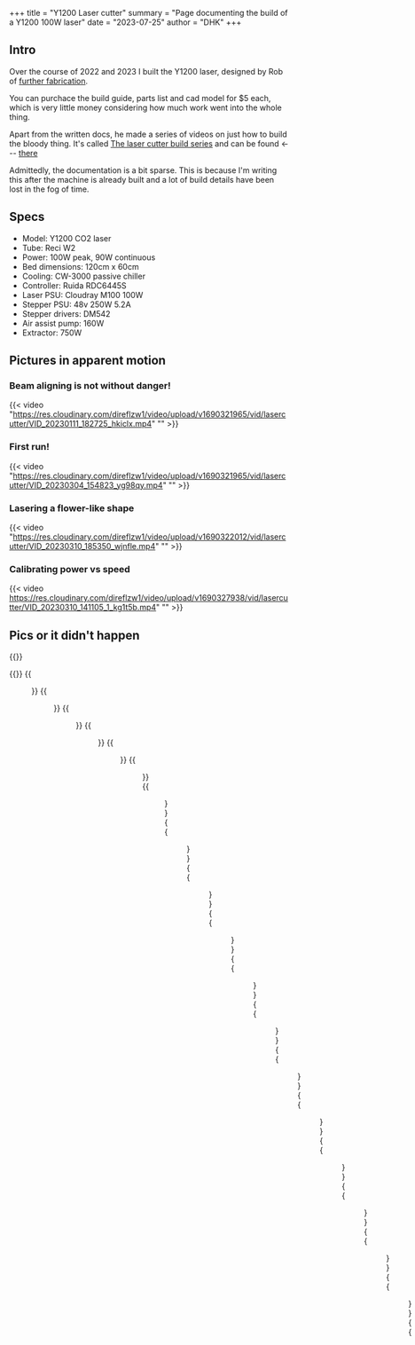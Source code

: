 +++
title = "Y1200 Laser cutter"
summary = "Page documenting the build of a Y1200 100W laser"
date = "2023-07-25"
author = "DHK"
+++

## Intro
Over the course of 2022 and 2023 I built the Y1200 laser, designed by Rob of [further fabrication](https://www.furtherfabrication.com). 

You can purchace the build guide, parts list and cad model for $5 each, which is very
little money considering how much work went into the whole thing. 

Apart from the written docs, he made a series of
videos on just how to build the bloody thing. It's called [The laser cutter build series](https://www.youtube.com/watch?v=t4BfQGhhbOQ&list=PLT2B-jiRa_P4blv69gIPtibwSavtNRHN4) and can be found <--- [there](https://www.youtube.com/watch?v=dQw4w9WgXcQ)

Admittedly, the documentation is a bit sparse. This is because I'm writing this after the machine is already built and a lot of
build details have been lost in the fog of time. 

## Specs
* Model: Y1200 CO2 laser
* Tube: Reci W2
* Power: 100W peak, 90W continuous
* Bed dimensions: 120cm x 60cm
* Cooling: CW-3000 passive chiller
* Controller: Ruida RDC6445S
* Laser PSU: Cloudray M100 100W
* Stepper PSU: 48v 250W 5.2A
* Stepper drivers: DM542
* Air assist pump: 160W
* Extractor: 750W



## Pictures in apparent motion

### Beam aligning is not without danger!
{{< video "https://res.cloudinary.com/direflzw1/video/upload/v1690321965/vid/lasercutter/VID_20230111_182725_hkiclx.mp4" "" >}}

### First run!
{{< video "https://res.cloudinary.com/direflzw1/video/upload/v1690321965/vid/lasercutter/VID_20230304_154823_yg98qy.mp4" "" >}}

### Lasering a flower-like shape
{{< video "https://res.cloudinary.com/direflzw1/video/upload/v1690322012/vid/lasercutter/VID_20230310_185350_wjnfle.mp4" "" >}}


### Calibrating power vs speed
{{< video https://res.cloudinary.com/direflzw1/video/upload/v1690327938/vid/lasercutter/VID_20230310_141105_1_kg1t5b.mp4" "" >}}


## Pics or it didn't happen

{{<load-photoswipe>}}

{{<gallery>}}
{{<figure link="https://res.cloudinary.com/direflzw1/image/upload/w_0.5/v1690264740/img/lasercutter/yjmh69ghtdyo0bb4rrwu.jpg">}}
{{<figure link="https://res.cloudinary.com/direflzw1/image/upload/w_0.5/v1690264775/img/lasercutter/irvssai3x5zwwblpkas4.jpg">}}
{{<figure link="https://res.cloudinary.com/direflzw1/image/upload/w_0.5/v1690264809/img/lasercutter/ybtymzinu1obva8bdxe3.jpg">}}
{{<figure link="https://res.cloudinary.com/direflzw1/image/upload/w_0.5/v1690264832/img/lasercutter/lfs1pcksiofiagqphigs.jpg">}}
{{<figure link="https://res.cloudinary.com/direflzw1/image/upload/w_0.5/v1690264853/img/lasercutter/pove0iwgoz7lfinfasp5.jpg">}}
{{<figure link="https://res.cloudinary.com/direflzw1/image/upload/w_0.5/v1690264887/img/lasercutter/dcudrircjn2zdrpjricl.jpg">}}
{{<figure link="https://res.cloudinary.com/direflzw1/image/upload/w_0.5/v1690264908/img/lasercutter/lxljlu07zvxi9hd4xgov.jpg">}}
{{<figure link="https://res.cloudinary.com/direflzw1/image/upload/w_0.5/v1690264943/img/lasercutter/sbu6obrziyjkzo8gk0tc.jpg">}}
{{<figure link="https://res.cloudinary.com/direflzw1/image/upload/w_0.5/v1690264961/img/lasercutter/uvr4scdzniuxp8tzbfej.jpg">}}
{{<figure link="https://res.cloudinary.com/direflzw1/image/upload/w_0.5/v1690264998/img/lasercutter/t4z4rten3bdmreqnaopf.jpg">}}
{{<figure link="https://res.cloudinary.com/direflzw1/image/upload/w_0.5/v1690265044/img/lasercutter/avopp1vfahuwvn2tcvtd.jpg">}}
{{<figure link="https://res.cloudinary.com/direflzw1/image/upload/w_0.5/v1690265075/img/lasercutter/blyc9zjqizcknodlwomw.jpg">}}
{{<figure link="https://res.cloudinary.com/direflzw1/image/upload/w_0.5/v1690265100/img/lasercutter/tg9zooviuwizpddoexzs.jpg">}}
{{<figure link="https://res.cloudinary.com/direflzw1/image/upload/w_0.5/v1690265145/img/lasercutter/aomnktnxn66dvrpyg2mx.jpg">}}
{{<figure link="https://res.cloudinary.com/direflzw1/image/upload/w_0.5/v1690265187/img/lasercutter/sq8guvithwfexyy4anzc.jpg">}}
{{<figure link="https://res.cloudinary.com/direflzw1/image/upload/w_0.5/v1690265256/img/lasercutter/cfmn04rrzzccjq7ikgav.jpg">}}
{{<figure link="https://res.cloudinary.com/direflzw1/image/upload/w_0.5/v1690265315/img/lasercutter/r0m9bnklddp8aomz2rz0.jpg">}}
{{<figure link="https://res.cloudinary.com/direflzw1/image/upload/w_0.5/v1690265362/img/lasercutter/pxqdv7tvojhd5m0fkz4r.jpg">}}
{{<figure link="https://res.cloudinary.com/direflzw1/image/upload/w_0.5/v1690265397/img/lasercutter/xrb57egaux843anqwtfz.jpg">}}
{{<figure link="https://res.cloudinary.com/direflzw1/image/upload/w_0.5/v1690265439/img/lasercutter/vrpgbdqgaehxp1vmaryj.jpg">}}
{{<figure link="https://res.cloudinary.com/direflzw1/image/upload/w_0.5/v1690265461/img/lasercutter/l4kzp3g6hcse5zjvic79.jpg">}}
{{<figure link="https://res.cloudinary.com/direflzw1/image/upload/w_0.5/v1690265479/img/lasercutter/fetgxa4bhy7geb4rygf8.jpg">}}
{{<figure link="https://res.cloudinary.com/direflzw1/image/upload/w_0.5/v1690265508/img/lasercutter/urdkigqlfacqos1wqekn.jpg">}}
{{<figure link="https://res.cloudinary.com/direflzw1/image/upload/w_0.5/v1690265545/img/lasercutter/tiw4vrjy2tona7ltoskw.jpg">}}
{{<figure link="https://res.cloudinary.com/direflzw1/image/upload/w_0.5/v1690265581/img/lasercutter/w3m52wxqebnhewvkxdmf.jpg">}}
{{<figure link="https://res.cloudinary.com/direflzw1/image/upload/w_0.5/v1690265598/img/lasercutter/yevmsia32as86ab34ljc.jpg">}}
{{<figure link="https://res.cloudinary.com/direflzw1/image/upload/w_0.5/v1690265635/img/lasercutter/vkrlwc8yqxqjr5oxwl1q.jpg">}}
{{<figure link="https://res.cloudinary.com/direflzw1/image/upload/w_0.5/v1690265667/img/lasercutter/jgyh4rhi2iiwy72irrbe.jpg">}}
{{<figure link="https://res.cloudinary.com/direflzw1/image/upload/w_0.5/v1690265694/img/lasercutter/azyijkv9hmep7ciwrif0.jpg">}}
{{<figure link="https://res.cloudinary.com/direflzw1/image/upload/w_0.5/v1690265727/img/lasercutter/bw2ljwfofofkodmngxpv.jpg">}}
{{<figure link="https://res.cloudinary.com/direflzw1/image/upload/w_0.5/v1690265749/img/lasercutter/gdgxdhbyjnlnhekv9f9s.jpg">}}
{{<figure link="https://res.cloudinary.com/direflzw1/image/upload/w_0.5/v1690265769/img/lasercutter/aswyjldluvd14ntan2fj.jpg">}}
{{<figure link="https://res.cloudinary.com/direflzw1/image/upload/w_0.5/v1690265845/img/lasercutter/zs7tw0p2tfb0xqgnr33k.jpg">}}
{{</gallery>}}